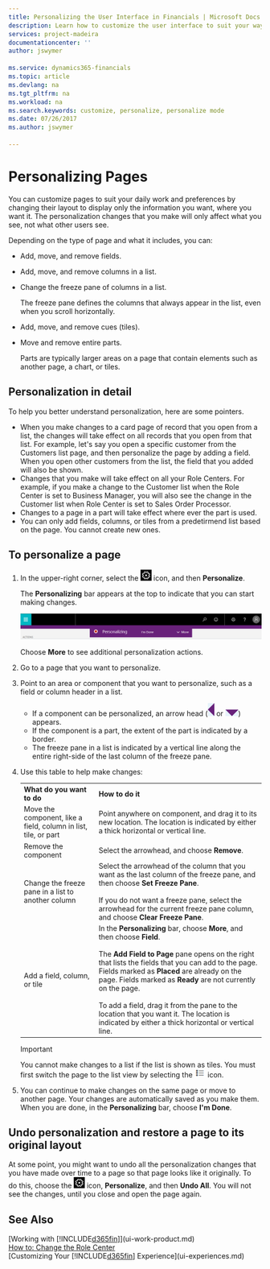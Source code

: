 ```yaml
---
title: Personalizing the User Interface in Financials | Microsoft Docs
description: Learn how to customize the user interface to suit your way of working.
services: project-madeira
documentationcenter: ''
author: jswymer

ms.service: dynamics365-financials
ms.topic: article
ms.devlang: na
ms.tgt_pltfrm: na
ms.workload: na
ms.search.keywords: customize, personalize, personalize mode
ms.date: 07/26/2017
ms.author: jswymer

---
```

# Personalizing Pages
<!--NAV in the Web client-->
You can customize pages to suit your daily work and preferences by changing their layout to display only the information you want, where you want it. The personalization changes that you make will only affect what you see, not what other users see. 

Depending on the type of page and what it includes, you can:

-   Add, move, and remove fields.
-   Add, move, and remove columns in a list.
-   Change the freeze pane of columns in a list. 

    The freeze pane defines the columns that always appear in the list, even when you scroll horizontally.
-   Add, move, and remove cues (tiles).
-   Move and remove entire parts.

    Parts are typically larger areas on a page that contain elements such as another page, a chart, or tiles.  

## Personalization in detail
To help you better understand personalization, here are some pointers.  
-   When you make changes to a card page of record that you open from a list, the changes will take effect on all records that you open from that list. For example, let's say you open a specific customer from the Customers list page, and then personalize the page by adding a field. When you open other customers from the list, the field that you added will also be shown.
-   Changes that you make will take effect on all your Role Centers. For example, if you make a change to the Customer list when the Role Center is set to Business Manager, you will also see the change in the Customer list when Role Center is set to Sales Order Processor. 
-   Changes to a page in a part will take effect where ever the part is used.  
-   You can only add fields, columns, or tiles from a predetirmend list based on the page. You cannot create new ones.

<!--NAV

-   You can perform personalization in either the Web client or the Windows client. When you start to personalize a page in the Web client, if the page has already been personalized by using the Windows client, you will get a message. If you continue in the Web client, the personalization that was done in the Windows client will be removed. The page is restored to its original layout, from which you can start to personalize for the Web client only. In the Windows client, the personalization will remain as is. If you want to keep the personalization in the Windows and Web clients identical, you should use the Windows client. #-->       

## To personalize a page

1. In the upper-right corner, select the ![Settings](media/ui-experience/settings_icon_small.png "Settings icon for role center") icon, and then **Personalize**.

    The **Personalizing** bar appears at the top to indicate that you can start making changes. 

    ![Personalize mode](media/ui_personalize_mode.png "Personalize mode")

    Choose **More** to see additional personalization actions.

2.  Go to a page that you want to personalize.

3.  Point to an area or component that you want to personalize, such as a field or column header in a list.

    -   If a component can be personalized, an arrow head (![Personalization indicator arrow left](media/ui_personalize_arrow_left.png "Personalization indicator arrow left") or ![Personalization indicator arrow down](media/ui_personalize_arrow_down.png "Personalization indicator arrow down")) appears.
    -   If the component is a part, the extent of the part is indicated by a border. 
    -   The freeze pane in a list is indicated by a vertical line along the entire right-side of the last column of the freeze pane.

4.  Use this table to help make changes:
        <table>
        <tr><th>What do you want to do</td><th>How to do it</th></tr>
        <tr><td>Move the component, like a field, column in list, tile, or part</td><td> Point anywhere on component, and drag it to its new location. The location is indicated by either a thick horizontal or vertical line.</td></tr>
        <tr><td>Remove the component</td><td>Select the arrowhead, and choose <b>Remove</b>.</td></tr>
        <tr><td>Change the freeze pane in a list to another column</td><td>Select the arrowhead of the column that you want as the last column of the freeze pane, and then choose <b>Set Freeze Pane</b>.<br /></br>If you do not want a freeze pane, select the arrowhead for the current freeze pane column, and choose <b>Clear Freeze Pane</b>.</td></tr>
        <tr><td>Add a field, column, or tile</td><td>In the <b>Personalizing</b> bar, choose <b>More</b>, and then choose <b>Field</b>.<br /></br>The <b>Add Field to Page</b> pane opens on the right that lists the fields that you can add to the page. Fields marked as <b>Placed</b> are already on the page. Fields marked as <b>Ready</b> are not currently on the page.<br /></br>To add a field, drag it from the pane to the location that you want it. The location is indicated by either a thick horizontal or vertical line.</td></tr>
        </table>
    
    > [!IMPORTANT]  
    >   You cannot make changes to a list if the list is shown as tiles. You must first switch the page to the list view by selecting the ![Show as list](media/ui_show_as_list_icon.png "Show as list arrow left") icon.
   
5.  You can continue to make changes on the same page or move to another page. Your changes are automatically saved as you make them. When you are done, in the **Personalizing** bar, choose **I'm Done**. 

## Undo personalization and restore a page to its original layout
At some point, you might want to undo all the personalization changes that you have made over time to a page so that page looks like it originally. To do this, choose the ![Settings](media/ui-experience/settings_icon_small.png "Settings icon for role center") icon, **Personalize**, and then **Undo All**. You will not see the changes, until you close and open the page again.

## See Also
[Working with [!INCLUDE[d365fin](includes/d365fin_md.md)]](ui-work-product.md)  
[How to: Change the Role Center](change-role.md)  
[Customizing Your [!INCLUDE[d365fin](includes/d365fin_md.md)] Experience](ui-experiences.md)  
